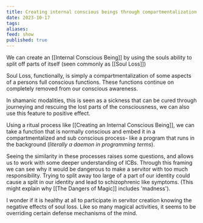 ```yaml
---
title: Creating internal conscious beings through compartmentalization of the ego and soul loss
date: 2023-10-17
tags: 
aliases: 
feed: show
published: true
---
```


We can create an [[Internal Conscious Being]] by using the souls ability to split off parts of itself (seen commonly as [[Soul Loss]]) 

Soul Loss, functionally, is simply a compartmentalization of some aspects of a persons full conscious functions. These functions continue on completely removed from our conscious awareness.

In shamanic modalities, this is seen as a sickness that can be cured through journeying and rescuing the lost parts of the consciousness, we can also use this feature to positive effect.

Using a ritual process like [[Creating an Internal Conscious Being]], we can take a function that is normally conscious and embed it in a compartmentalized and sub conscious  process- like a program that runs in the background (_literally a daemon in programming terms_).

Seeing the similarity in these processes raises some questions, and allows us to work with some deeper understanding of ICBs. Through this framing we can see why it would be dangerous to make a servitor with too much responsibility. Trying to split away too large of a part of our identity could cause a split in our identity and lead to schizophrenic like symptoms. (This might explain why [[The Dangers of Magic]] includes 'madness').

I wonder if it is healthy at all to participate in servitor creation knowing the negative effects of soul loss. Like so many magical activities, it seems to be overriding certain defense mechanisms of the mind.
